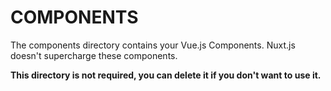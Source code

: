 # COMPONENTS

The components directory contains your Vue.js Components.
Nuxt.js doesn't supercharge these components.

**This directory is not required, you can delete it if you don't want to use it.**



